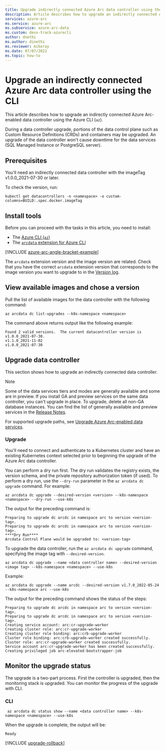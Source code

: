 ```yaml
---
title: Upgrade indirectly connected Azure Arc data controller using the CLI
description: Article describes how to upgrade an indirectly connected Azure Arc data controller using the CLI
services: azure-arc
ms.service: azure-arc
ms.subservice: azure-arc-data
ms.custom: devx-track-azurecli
author: dnethi
ms.author: dinethi
ms.reviewer: mikeray
ms.date: 07/07/2022
ms.topic: how-to
---
```


# Upgrade an indirectly connected Azure Arc data controller using the CLI

This article describes how to upgrade an indirectly connected Azure Arc-enabled data controller using the Azure CLI (`az`).

During a data controller upgrade, portions of the data control plane such as Custom Resource Definitions (CRDs) and containers may be upgraded. An upgrade of the data controller won't cause downtime for the data services (SQL Managed Instance or PostgreSQL server).

## Prerequisites

You'll need an indirectly connected data controller with the imageTag v1.0.0_2021-07-30 or later.

To check the version, run:

```console
kubectl get datacontrollers -n <namespace> -o custom-columns=BUILD:.spec.docker.imageTag
```

## Install tools

Before you can proceed with the tasks in this article, you need to install:

- The [Azure CLI (`az`)](/cli/azure/install-azure-cli)
- The [`arcdata` extension for Azure CLI](install-arcdata-extension.md)

[!INCLUDE [azure-arc-angle-bracket-example](../../../includes/azure-arc-angle-bracket-example.md)]

The `arcdata` extension version and the image version are related. Check that you have the correct `arcdata` extension version that corresponds to the image version you want to upgrade to in the [Version log](version-log.md).

## View available images and chose a version

Pull the list of available images for the data controller with the following command:

   ```azurecli
   az arcdata dc list-upgrades --k8s-namespace <namespace>
   ```

The command above returns output like the following example:

```output
Found 2 valid versions.  The current datacontroller version is v1.0.0_2021-07-30.
v1.1.0_2021-11-02
v1.0.0_2021-07-30
```

## Upgrade data controller

This section shows how to upgrade an indirectly connected data controller.

> [!NOTE]
> Some of the data services tiers and modes are generally available and some are in preview.
> If you install GA and preview services on the same data controller, you can't upgrade in place.
> To upgrade, delete all non-GA database instances. You can find the list of generally available 
> and preview services in the [Release Notes](./release-notes.md).

For supported upgrade paths, see [Upgrade Azure Arc-enabled data services](upgrade-overview.md).


### Upgrade

You'll need to connect and authenticate to a Kubernetes cluster and have an existing Kubernetes context selected prior to beginning the upgrade of the Azure Arc data controller.

You can perform a dry run first. The dry run validates the registry exists, the version schema, and the private repository authorization token (if used). To perform a dry run, use the `--dry-run` parameter in the `az arcdata dc upgrade` command. For example:

```azurecli
az arcdata dc upgrade --desired-version <version> --k8s-namespace <namespace> --dry-run --use-k8s
```

The output for the preceding command is:

```output
Preparing to upgrade dc arcdc in namespace arc to version <version-tag>.
Preparing to upgrade dc arcdc in namespace arc to version <version-tag>.
****Dry Run****
Arcdata Control Plane would be upgraded to: <version-tag>
```

To upgrade the data controller, run the `az arcdata dc upgrade` command, specifying the image tag with `--desired-version`.

```azurecli
az arcdata dc upgrade --name <data controller name> --desired-version <image tag> --k8s-namespace <namespace> --use-k8s
```

Example:

```azurecli
az arcdata dc upgrade --name arcdc --desired-version v1.7.0_2022-05-24 --k8s-namespace arc --use-k8s
```

The output for the preceding command shows the status of the steps:

```output
Preparing to upgrade dc arcdc in namespace arc to version <version-tag>.
Preparing to upgrade dc arcdc in namespace arc to version <version-tag>.
Creating service account: arc:cr-upgrade-worker
Creating cluster role: arc:cr-upgrade-worker
Creating cluster role binding: arc:crb-upgrade-worker
Cluster role binding: arc:crb-upgrade-worker created successfully.
Cluster role: arc:cr-upgrade-worker created successfully.
Service account arc:cr-upgrade-worker has been created successfully.
Creating privileged job arc-elevated-bootstrapper-job
```

## Monitor the upgrade status

The upgrade is a two-part process. First the controller is upgraded, then the monitoring stack is upgraded. You can monitor the progress of the upgrade with CLI.

### CLI

```azurecli
 az arcdata dc status show --name <data controller name> --k8s-namespace <namespace> --use-k8s
```

When the upgrade is complete, the output will be:

```output
Ready
```

[!INCLUDE [upgrade-rollback](includes/upgrade-rollback.md)]
